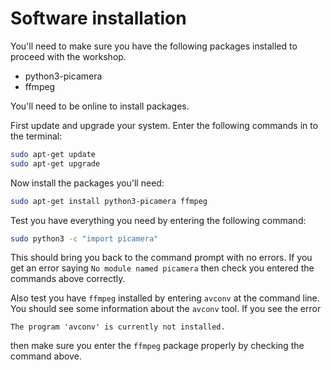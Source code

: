 # Software installation

You'll need to make sure you have the following packages installed to proceed with the workshop.
- python3-picamera
- ffmpeg

You'll need to be online to install packages.

First update and upgrade your system. Enter the following commands in to the terminal:

```bash
sudo apt-get update
sudo apt-get upgrade
```

Now install the packages you'll need:

```bash
sudo apt-get install python3-picamera ffmpeg
```

Test you have everything you need by entering the following command:

```bash
sudo python3 -c "import picamera"
```

This should bring you back to the command prompt with no errors. If you get an error saying `No module named picamera` then check you entered the commands above correctly.

Also test you have `ffmpeg` installed by entering `avconv` at the command line. You should see some information about the `avconv` tool. If you see the error

```
The program 'avconv' is currently not installed.
```

then make sure you enter the `ffmpeg` package properly by checking the command above.
